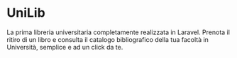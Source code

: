 # UniLib
La prima libreria universitaria completamente realizzata in Laravel. Prenota il ritiro di un libro e consulta il catalogo bibliografico della tua facoltà in Università, semplice e ad un click da te.
